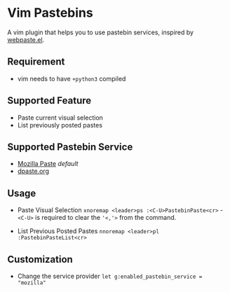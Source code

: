 Vim Pastebins
=============
A vim plugin that helps you to use pastebin services, inspired by [webpaste.el](https://github.com/etu/webpaste.el).

Requirement
-----------
- vim needs to have `+python3` compiled

Supported Feature
-----------------
- Paste current visual selection
- List previously posted pastes

Supported Pastebin Service
--------------------------
- [Mozilla Paste](paste.mozilla.org) *default*
- [dpaste.org](https://dpaste.org/)

Usage
-----
- Paste Visual Selection
`xnoremap <leader>ps :<C-U>PastebinPaste<cr>` - `<C-U>` is required to clear
the `'<,'>` from the command.

- List Previous Posted Pastes
`nnoremap <leader>pl :PastebinPasteList<cr>`

Customization
-------------
- Change the service provider
`let g:enabled_pastebin_service = "mozilla"`

